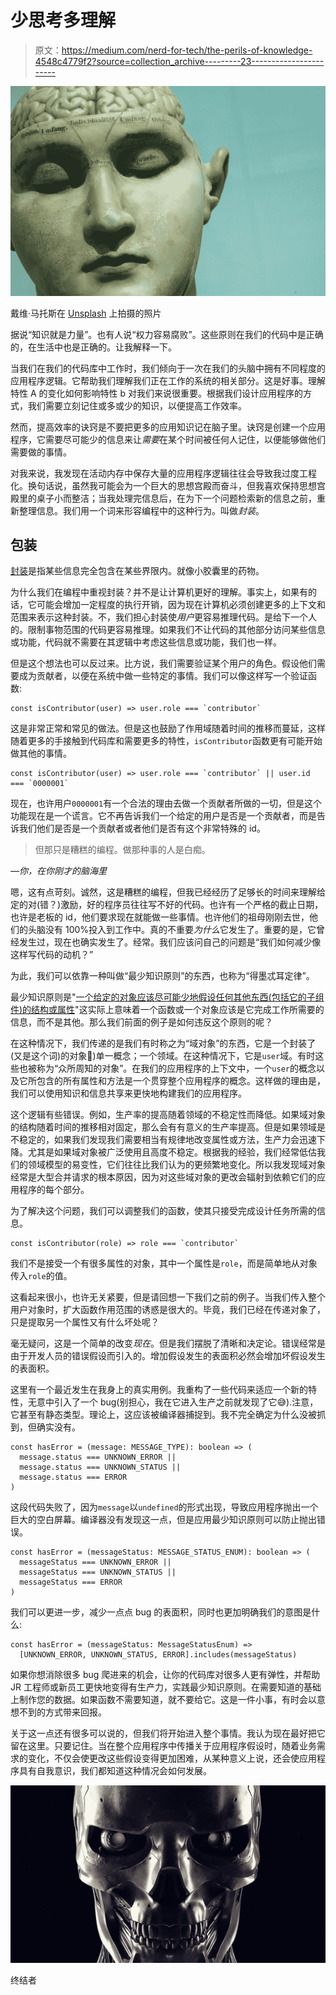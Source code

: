 # 少思考多理解

> 原文：<https://medium.com/nerd-for-tech/the-perils-of-knowledge-4548c4779f2?source=collection_archive---------23----------------------->

![](img/ef2f2cc9b3af3575ae3035f60a54c2c3.png)

戴维·马托斯在 [Unsplash](https://unsplash.com/?utm_source=unsplash&utm_medium=referral&utm_content=creditCopyText) 上拍摄的照片

据说“知识就是力量”。也有人说“权力容易腐败”。这些原则在我们的代码中是正确的，在生活中也是正确的。让我解释一下。

当我们在我们的代码库中工作时，我们倾向于一次在我们的头脑中拥有不同程度的应用程序逻辑。它帮助我们理解我们正在工作的系统的相关部分。这是好事。理解特性 A 的变化如何影响特性 b 对我们来说很重要。根据我们设计应用程序的方式，我们需要立刻记住或多或少的知识，以便提高工作效率。

然而，提高效率的诀窍是不要把更多的应用知识记在脑子里。诀窍是创建一个应用程序，它需要尽可能少的信息来让*需要*在某个时间被任何人记住，以便能够做他们需要做的事情。

对我来说，我发现在活动内存中保存大量的应用程序逻辑往往会导致我过度工程化。换句话说，虽然我可能会为一个巨大的思想宫殿而奋斗，但我喜欢保持思想宫殿里的桌子小而整洁；当我处理完信息后，在为下一个问题检索新的信息之前，重新整理信息。我们用一个词来形容编程中的这种行为。叫做*封装*。

## 包装

[封装](https://en.wikipedia.org/wiki/Encapsulation_(computer_programming))是指某些信息完全包含在某些界限内。就像小胶囊里的药物。

为什么我们在编程中重视封装？并不是让计算机更好的理解。事实上，如果有的话，它可能会增加一定程度的执行开销，因为现在计算机必须创建更多的上下文和范围来表示这种封装。不，我们担心封装使*用户*更容易推理代码。是给下一个人的。限制事物范围的代码更容易推理。如果我们不让代码的其他部分访问某些信息或功能，代码就不需要在其逻辑中考虑这些信息或功能，我们也一样。

但是这个想法也可以反过来。比方说，我们需要验证某个用户的角色。假设他们需要成为贡献者，以便在系统中做一些特定的事情。我们可以像这样写一个验证函数:

```
const isContributor(user) => user.role === `contributor`
```

这是非常正常和常见的做法。但是这也鼓励了作用域随着时间的推移而蔓延，这样随着更多的手接触到代码库和需要更多的特性，`isContributor`函数更有可能开始做其他的事情。

```
const isContributor(user) => user.role === `contributor` || user.id === `0000001`
```

现在，也许用户`0000001`有一个合法的理由去做一个贡献者所做的一切，但是这个功能现在是一个谎言。它不再告诉我们一个给定的用户是否是一个贡献者，而是告诉我们他们是否是一个贡献者或者他们是否有这个非常特殊的 id。

> 但那只是糟糕的编程。做那种事的人是白痴。

*—你，在你刚才的脑海里*

嗯，这有点苛刻。诚然，这是糟糕的编程，但我已经经历了足够长的时间来理解给定的对(错？)激励，好的程序员往往写不好的代码。也许有一个严格的截止日期，也许是老板的 id，他们要求现在就能做一些事情。也许他们的祖母刚刚去世，他们的头脑没有 100%投入到工作中。真的不重要*为什么*它发生了。重要的是，它曾经发生过，现在也确实发生了。经常。我们应该问自己的问题是“我们如何减少像这样写代码的动机？”

为此，我们可以依靠一种叫做“最少知识原则”的东西，也称为“得墨忒耳定律”。

最少知识原则是"[一个给定的对象应该尽可能少地假设任何其他东西(包括它的子组件)的结构或属性](https://en.wikipedia.org/wiki/Law_of_Demeter)"这实际上意味着一个函数或一个对象应该是它完成工作所需要的信息，而不是其他。那么我们前面的例子是如何违反这个原则的呢？

在这种情况下，我们传递的是我们有时称之为“域对象”的东西，它是一个封装了(又是这个词)的对象🤔)单一概念；一个领域。在这种情况下，它是`user`域。有时这些也被称为“众所周知的对象”。在我们的应用程序的上下文中，一个`user`的概念以及它所包含的所有属性和方法是一个贯穿整个应用程序的概念。这样做的理由是，我们可以使用知识和信息共享来更快地构建我们的应用程序。

这个逻辑有些错误。例如，生产率的提高随着领域的不稳定性而降低。如果域对象的结构随着时间的推移相对固定，那么会有有意义的生产率提高。但是如果领域是不稳定的，如果我们发现我们需要相当有规律地改变属性或方法，生产力会迅速下降。尤其是如果域对象被广泛使用且高度不稳定。根据我的经验，我们经常低估我们的领域模型的易变性，它们往往比我们认为的更频繁地变化。所以我发现域对象经常是大型合并请求的根本原因，因为对这些域对象的更改会辐射到依赖它们的应用程序的每个部分。

为了解决这个问题，我们可以调整我们的函数，使其只接受完成设计任务所需的信息。

```
const isContributor(role) => role === `contributor`
```

我们不是接受一个有很多属性的对象，其中一个属性是`role`，而是简单地从对象传入`role`的值。

这看起来很小，也许无关紧要，但是请回想一下我们之前的例子。当我们传入整个用户对象时，扩大函数作用范围的诱惑是很大的。毕竟，我们已经在传递对象了，只是提取另一个属性又有什么坏处呢？

毫无疑问，这是一个简单的改变*现在*。但是我们摆脱了清晰和决定论。错误经常是由于开发人员的错误假设而引入的。增加假设发生的表面积必然会增加坏假设发生的表面积。

这里有一个最近发生在我身上的真实用例。我重构了一些代码来适应一个新的特性，无意中引入了一个 bug(别担心，我在它进入生产之前就发现了它😅).注意，它甚至有静态类型。理论上，这应该被编译器捕捉到。我不完全确定为什么没被抓到，但确实没有。

```
const hasError = (message: MESSAGE_TYPE): boolean => (
  message.status === UNKNOWN_ERROR ||
  message.status === UNKNOWN_STATUS ||
  message.status === ERROR
)
```

这段代码失败了，因为`message`以`undefined`的形式出现，导致应用程序抛出一个巨大的空白屏幕。编译器没有发现这一点，但是应用最少知识原则可以防止抛出错误。

```
const hasError = (messageStatus: MESSAGE_STATUS_ENUM): boolean => (
  messageStatus === UNKNOWN_ERROR ||
  messageStatus === UNKNOWN_STATUS ||
  messageStatus === ERROR
)
```

我们可以更进一步，减少一点点 bug 的表面积，同时也更加明确我们的意图是什么:

```
const hasError = (messageStatus: MessageStatusEnum) =>
  [UNKNOWN_ERROR, UNKNOWN_STATUS, ERROR].includes(messageStatus)
```

如果你想消除很多 bug 爬进来的机会，让你的代码库对很多人更有弹性，并帮助 JR 工程师或新员工更快地变得有生产力，实践最少知识原则。在需要知道的基础上制作您的数据。如果函数不需要知道，就不要给它。这是一件小事，有时会以意想不到的方式带来回报。

关于这一点还有很多可以说的，但我们将开始进入整个事情。我认为现在最好把它留在这里。只要记住。当在整个应用程序中传播关于应用程序假设时，随着业务需求的变化，不仅会使更改这些假设变得更加困难，从某种意义上说，还会使应用程序具有自我意识，我们都知道这种情况会如何发展。

![](img/a761a8deb96ba9945b4f44ea8f73104f.png)

终结者
